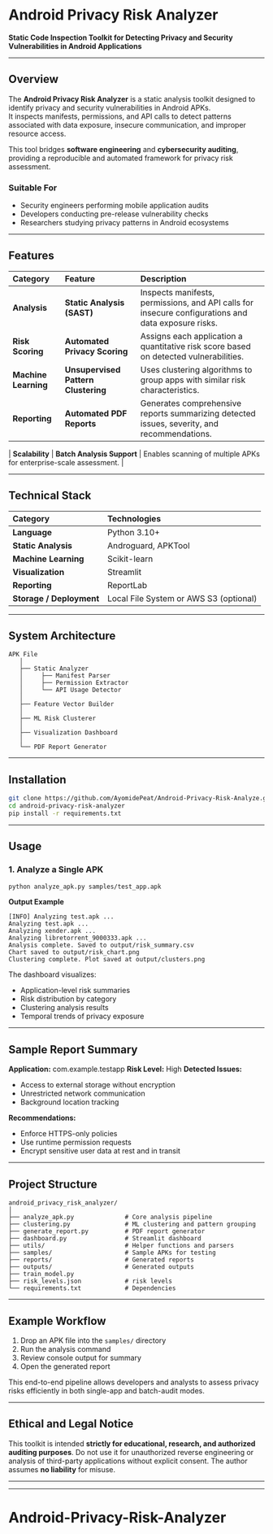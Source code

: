 
# Android Privacy Risk Analyzer

**Static Code Inspection Toolkit for Detecting Privacy and Security Vulnerabilities in Android Applications**

---

## Overview

The **Android Privacy Risk Analyzer** is a static analysis toolkit designed to identify privacy and security vulnerabilities in Android APKs.  
It inspects manifests, permissions, and API calls to detect patterns associated with data exposure, insecure communication, and improper resource access.

This tool bridges **software engineering** and **cybersecurity auditing**, providing a reproducible and automated framework for privacy risk assessment.

### Suitable For
- Security engineers performing mobile application audits  
- Developers conducting pre-release vulnerability checks  
- Researchers studying privacy patterns in Android ecosystems

---

## Features

| Category | Feature | Description |
| :--- | :--- | :--- |
| **Analysis** | **Static Analysis (SAST)** | Inspects manifests, permissions, and API calls for insecure configurations and data exposure risks. |
| **Risk Scoring** | **Automated Privacy Scoring** | Assigns each application a quantitative risk score based on detected vulnerabilities. |
| **Machine Learning** | **Unsupervised Pattern Clustering** | Uses clustering algorithms to group apps with similar risk characteristics. |
| **Reporting** | **Automated PDF Reports** | Generates comprehensive reports summarizing detected issues, severity, and recommendations. |

| **Scalability** | **Batch Analysis Support** | Enables scanning of multiple APKs for enterprise-scale assessment. |

---

## Technical Stack

| Category | Technologies |
| :--- | :--- |
| **Language** | Python 3.10+ |
| **Static Analysis** | Androguard, APKTool |
| **Machine Learning** | Scikit-learn |
| **Visualization** | Streamlit |
| **Reporting** | ReportLab |
| **Storage / Deployment** | Local File System or AWS S3 (optional) |

---

## System Architecture

```text
APK File
   │
   ├── Static Analyzer
   │     ├── Manifest Parser
   │     ├── Permission Extractor
   │     └── API Usage Detector
   │
   ├── Feature Vector Builder
   │
   ├── ML Risk Clusterer
   │
   ├── Visualization Dashboard
   │
   └── PDF Report Generator
````

---

## Installation

```bash
git clone https://github.com/AyomidePeat/Android-Privacy-Risk-Analyze.git
cd android-privacy-risk-analyzer
pip install -r requirements.txt
```

---

## Usage

### 1. Analyze a Single APK

```bash
python analyze_apk.py samples/test_app.apk
```

**Output Example**

```
[INFO] Analyzing test.apk ...
Analyzing test.apk ...
Analyzing xender.apk ...
Analyzing libretorrent_9000333.apk ...
Analysis complete. Saved to output/risk_summary.csv
Chart saved to output/risk_chart.png
Clustering complete. Plot saved at output/clusters.png
```


The dashboard visualizes:

* Application-level risk summaries
* Risk distribution by category
* Clustering analysis results
* Temporal trends of privacy exposure

---

## Sample Report Summary

**Application:** com.example.testapp
**Risk Level:** High
**Detected Issues:**

* Access to external storage without encryption
* Unrestricted network communication
* Background location tracking

**Recommendations:**

* Enforce HTTPS-only policies
* Use runtime permission requests
* Encrypt sensitive user data at rest and in transit

---

## Project Structure

```text
android_privacy_risk_analyzer/
│
├── analyze_apk.py              # Core analysis pipeline
├── clustering.py               # ML clustering and pattern grouping
├── generate_report.py          # PDF report generator
├── dashboard.py                # Streamlit dashboard
├── utils/                      # Helper functions and parsers
├── samples/                    # Sample APKs for testing
├── reports/                    # Generated reports
├── outputs/                    # Generated outputs
├── train_model.py             
├── risk_levels.json            # risk levels
└── requirements.txt            # Dependencies
```

---

## Example Workflow

1. Drop an APK file into the `samples/` directory
2. Run the analysis command
3. Review console output for summary
4. Open the generated  report

This end-to-end pipeline allows developers and analysts to assess privacy risks efficiently in both single-app and batch-audit modes.

---

## Ethical and Legal Notice

This toolkit is intended **strictly for educational, research, and authorized auditing purposes**.
Do not use it for unauthorized reverse engineering or analysis of third-party applications without explicit consent.
The author assumes **no liability** for misuse.

---


---

# Android-Privacy-Risk-Analyzer
